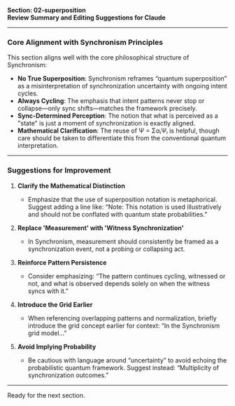 **Section: 02-superposition**  
**Review Summary and Editing Suggestions for Claude**

---

### Core Alignment with Synchronism Principles

This section aligns well with the core philosophical structure of Synchronism:

- **No True Superposition**: Synchronism reframes “quantum superposition” as a misinterpretation of synchronization uncertainty with ongoing intent cycles.
- **Always Cycling**: The emphasis that intent patterns never stop or collapse—only sync shifts—matches the framework precisely.
- **Sync-Determined Perception**: The notion that what is perceived as a "state" is just a moment of synchronization is exactly aligned.
- **Mathematical Clarification**: The reuse of Ψ = ΣαᵢΨᵢ is helpful, though care should be taken to differentiate this from the conventional quantum interpretation.

---

### Suggestions for Improvement

1. **Clarify the Mathematical Distinction**
   - Emphasize that the use of superposition notation is metaphorical. Suggest adding a line like: “Note: This notation is used illustratively and should not be conflated with quantum state probabilities.”

2. **Replace 'Measurement' with 'Witness Synchronization'**
   - In Synchronism, measurement should consistently be framed as a synchronization event, not a probing or collapsing act.

3. **Reinforce Pattern Persistence**
   - Consider emphasizing: “The pattern continues cycling, witnessed or not, and what is observed depends solely on when the witness syncs with it.”

4. **Introduce the Grid Earlier**
   - When referencing overlapping patterns and normalization, briefly introduce the grid concept earlier for context: “In the Synchronism grid model…”

5. **Avoid Implying Probability**
   - Be cautious with language around “uncertainty” to avoid echoing the probabilistic quantum framework. Suggest instead: “Multiplicity of synchronization outcomes.”

---

Ready for the next section.


